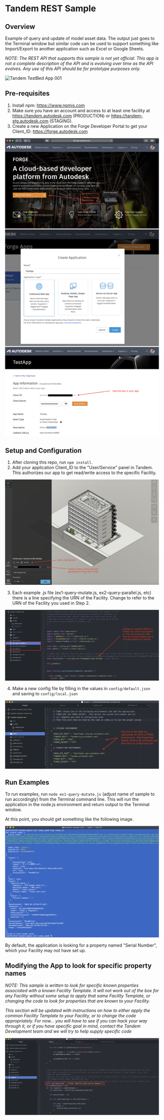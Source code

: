 # Tandem REST Sample

## Overview

Example of query and update of model asset data. The output just goes to the Terminal window but similar code can be used to support something like Import/Export to another application such as Excel or Google Sheets.

*NOTE: The REST API that supports this sample is not yet official.  This app is not a complete description of the API and is evolving over time as the API evolves.  Any use of this API should be for prototype purposes only.*

![Tandem TestBed App 001](./docs/Readme_img_001.png)


## Pre-requisites

1. Install npm: https://www.npmjs.com
2. Make sure you have an account and access to at least one facility at https://tandem.autodesk.com (PRODUCTION) or https://tandem-stg.autodesk.com (STAGING).
3. Create a new Application on the Forge Developer Portal to get your Client_ID: https://forge.autodesk.com

![Tandem TestBed App 010](./docs/Readme_img_010.png)
![Tandem TestBed App 011](./docs/Readme_img_011.png)
![Tandem TestBed App 012](./docs/Readme_img_012.png)


## Setup and Configuration

1. After cloning this repo, run `npm install`.
2. Add your application Client_ID to the "User/Service" panel in Tandem. This authorizes our app to get read/write access to the specific Facility.

![Tandem TestBed App 020](./docs/Readme_img_020.png)

3. Each example .js file (ex1-query-mutate.js, ex2-query-parallel.js, etc) there is a line specifying the URN of the Facility.  Change to refer to the URN of the Facility you used in Step 2.

![Tandem TestBed App 021](./docs/Readme_img_021.png)

4. Make a new config file by filling in the values in `config/default.json` and saving to `config/local.json`

![Tandem TestBed App 022](./docs/Readme_img_022.png)


## Run Examples

To run examples, run `node ex1-query-mutate.js` (adjust name of sample to run accordingly) from the Terminal command line. This will run the application in the node.js environment and return output to the Terminal window.

At this point, you should get something like the following image.

![Tandem TestBed App 030](./docs/Readme_img_030.png)

By default, the application is looking for a property named "Serial Number", which your Facility may not have set up.

## Modifying the App to look for specific property names

*NOTE: This sample is written to look for specific known properties associated with a known Facility Template.  It will not work out of the box for any Facility without some setup to apply that same Facility Template, or changing the code to look for properties that are known to your Facility.*

*This section will be updated with instructions on how to either apply the common Facility Template to your Facility, or to change the code appropriately. For now... you will have to see if you can hack your way through it, or if you have specific goal in mind, contact the Tandem Development team and we will try to help supply specific code*

![Tandem TestBed App 040](./docs/Readme_img_040.png)
